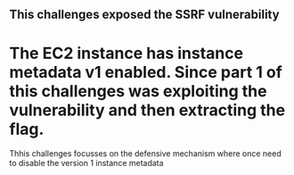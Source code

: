 ## This challenges exposed the SSRF vulnerability 

# The EC2 instance has instance metadata v1 enabled. Since part 1 of this challenges was exploiting the vulnerability and then extracting the flag.
  Thhis challenges focusses on the defensive mechanism where once need to disable the version 1 instance metadata
